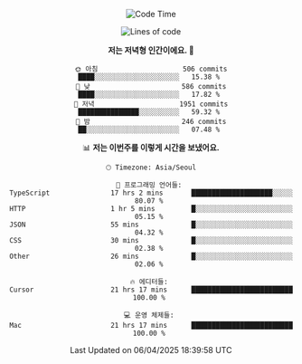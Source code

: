 <div align='center'>
 
<!--START_SECTION:waka-->
![Code Time](http://img.shields.io/badge/Code%20Time-4%2C274%20hrs%2049%20mins-blue)

![Lines of code](https://img.shields.io/badge/%EC%A0%80%EB%8A%94%20%EC%97%AC%ED%83%9C%EA%B9%8C%EC%A7%80%20-1.6%20million%20%EC%A4%84%EC%9D%98%20%EC%BD%94%EB%93%9C%EB%A5%BC%20%EC%9E%91%EC%84%B1%ED%96%88%EC%96%B4%EC%9A%94.-blue)

**저는 저녁형 인간이에요. 🦉** 

```text
🌞 아침                     506 commits         ████░░░░░░░░░░░░░░░░░░░░░   15.38 % 
🌆 낮　                     586 commits         ████░░░░░░░░░░░░░░░░░░░░░   17.82 % 
🌃 저녁                     1951 commits        ███████████████░░░░░░░░░░   59.32 % 
🌙 밤　                     246 commits         ██░░░░░░░░░░░░░░░░░░░░░░░   07.48 % 
```


📊 **저는 이번주를 이렇게 시간을 보냈어요.** 

```text
🕑︎ Timezone: Asia/Seoul

💬 프로그래밍 언어들: 
TypeScript               17 hrs 2 mins       ████████████████████░░░░░   80.07 % 
HTTP                     1 hr 5 mins         █░░░░░░░░░░░░░░░░░░░░░░░░   05.15 % 
JSON                     55 mins             █░░░░░░░░░░░░░░░░░░░░░░░░   04.32 % 
CSS                      30 mins             █░░░░░░░░░░░░░░░░░░░░░░░░   02.38 % 
Other                    26 mins             █░░░░░░░░░░░░░░░░░░░░░░░░   02.06 % 

🔥 에디터들: 
Cursor                   21 hrs 17 mins      █████████████████████████   100.00 % 

💻 운영 체제들: 
Mac                      21 hrs 17 mins      █████████████████████████   100.00 % 
```


 Last Updated on 06/04/2025 18:39:58 UTC
<!--END_SECTION:waka-->
 </div>
<!---
Emewjin/Emewjin is a ✨ special ✨ repository because its `README.md` (this file) appears on your GitHub profile.
You can click the Preview link to take a look at your changes.
--->
